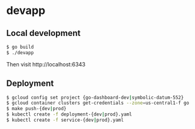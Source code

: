 # devapp

## Local development

```sh
$ go build
$ ./devapp
```

Then visit http://localhost:6343

## Deployment

```sh
$ gcloud config set project {go-dashboard-dev|symbolic-datum-552}
$ gcloud container clusters get-credentials --zone=us-central1-f go
$ make push-{dev|prod}
$ kubectl create -f deployment-{dev|prod}.yaml
$ kubectl create -f service-{dev|prod}.yaml
```